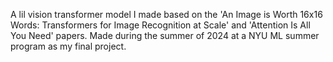 A lil vision transformer model I made based on the 'An Image is Worth 16x16 Words: Transformers for Image Recognition at Scale' and 'Attention Is All You Need' papers. Made during the summer of 2024 at a NYU ML summer program as my final project.
